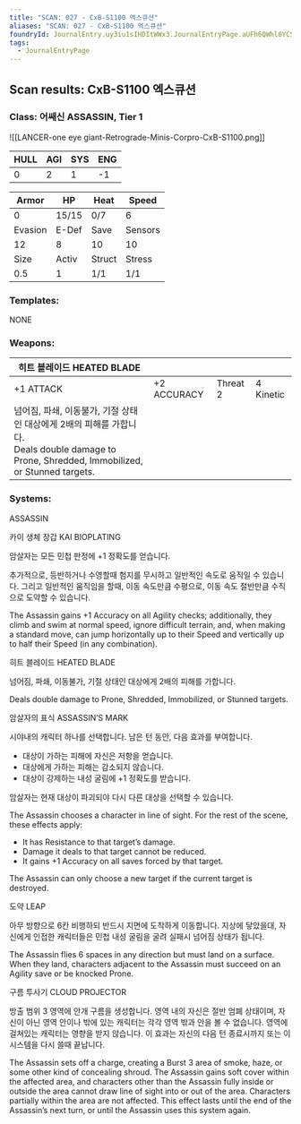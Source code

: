 ```yaml
---
title: "SCAN: 027 - CxB-S1100 엑스큐션"
aliases: "SCAN: 027 - CxB-S1100 엑스큐션"
foundryId: JournalEntry.uy3iu1sIHDItWWx3.JournalEntryPage.aUFh6QWhl0YCSVKj
tags:
  - JournalEntryPage
---
```

## Scan results: CxB-S1100 엑스큐션

### Class: 어쌔신 ASSASSIN, Tier 1

![[LANCER-one eye giant-Retrograde-Minis-Corpro-CxB-S1100.png]]

| HULL | AGI | SYS | ENG |
| --- | --- | --- | --- |
| 0 | 2 | 1 | \-1 |

| Armor | HP | Heat | Speed |
| --- | --- | --- | --- |
| 0 | 15/15 | 0/7 | 6 |
| Evasion | E-Def | Save | Sensors |
| 12 | 8 | 10 | 10 |
| Size | Activ | Struct | Stress |
| 0.5 | 1 | 1/1 | 1/1 |

### Templates:

NONE

### Weapons:

| 히트 블레이드 HEATED BLADE |  |  |  |
| --- | --- | --- | --- |
| +1 ATTACK | +2 ACCURACY | Threat 2 | 4 Kinetic |  |
| 넘어짐, 파쇄, 이동불가, 기절 상태인 대상에게 2배의 피해를 가합니다.<br/>Deals double damage to Prone, Shredded, Immobilized, or Stunned targets. |  |  |  |  |  |

### Systems:

ASSASSIN

카이 생체 장갑 KAI BIOPLATING

암살자는 모든 민첩 판정에 +1 정확도를 얻습니다.

추가적으로, 등반하거나 수영할때 험지를 무시하고 일반적인 속도로 움직일 수 있습니다. 그리고 일반적인 움직임을 할때, 이동 속도만큼 수평으로, 이동 속도 절반만큼 수직으로 도약할 수 있습니다.

The Assassin gains +1 Accuracy on all Agility checks; additionally, they climb and swim at normal speed, ignore difficult terrain, and, when making a standard move, can jump horizontally up to their Speed and vertically up to half their Speed (in any combination).

히트 블레이드 HEATED BLADE

넘어짐, 파쇄, 이동불가, 기절 상태인 대상에게 2배의 피해를 가합니다.

Deals double damage to Prone, Shredded, Immobilized, or Stunned targets.

암살자의 표식 ASSASSIN’S MARK

시야내의 캐릭터 하나를 선택합니다. 남은 턴 동안, 다음 효과를 부여합니다.

*   대상이 가하는 피해에 자신은 저항을 얻습니다.
*   대상에게 가하는 피해는 감소되지 않습니다.
*   대상이 강제하는 내성 굴림에 +1 정확도를 받습니다.

암살자는 현재 대상이 파괴되야 다시 다른 대상을 선택할 수 있습니다.

The Assassin chooses a character in line of sight. For the rest of the scene, these effects apply:

*   It has Resistance to that target’s damage.
*   Damage it deals to that target cannot be reduced.
*   It gains +1 Accuracy on all saves forced by that target.

  
The Assassin can only choose a new target if the current target is destroyed.

도약 LEAP

아무 방향으로 6칸 비행하되 반드시 지면에 도착하게 이동합니다. 지상에 닿았을대, 자신에게 인접한 캐릭터들은 민첩 내성 굴림을 굴려 실패시 넘어짐 상태가 됩니다.

The Assassin flies 6 spaces in any direction but must land on a surface. When they land, characters adjacent to the Assassin must succeed on an Agility save or be knocked Prone.

구름 투사기 CLOUD PROJECTOR

방출 범위 3 영역에 안개 구름을 생성합니다. 영역 내의 자신은 절반 엄폐 상태이며, 자신이 아닌 영역 안이나 밖에 있는 캐릭터는 각각 영역 밖과 안을 볼 수 없습니다. 영역에 걸쳐있는 캐릭터는 영향을 받지 않습니다. 이 효과는 자신의 다음 턴 종료시까지 또는 이 시스템을 다시 쓸때 끝납니다.

The Assassin sets off a charge, creating a Burst 3 area of smoke, haze, or some other kind of concealing shroud. The Assassin gains soft cover within the affected area, and characters other than the Assassin fully inside or outside the area cannot draw line of sight into or out of the area. Characters partially within the area are not affected. This effect lasts until the end of the Assassin’s next turn, or until the Assassin uses this system again.